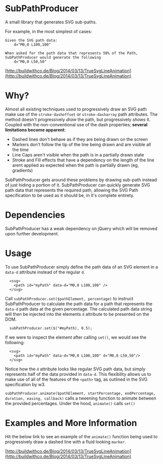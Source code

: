 SubPathProducer
===============

A small library that generates SVG sub-paths.

For example, in the most simplest of cases:

    Given the SVG path data: 
        d="M0,0 L100,100"
        
    When asked for the path data that represents 50% of the Path, SubPathProducer would generate the following
        d="M0,0 L50,50"

[http://buildwithco.de/Blog/2014/03/13/TrueSvgLineAnimation](http://buildwithco.de/Blog/2014/03/13/TrueSvgLineAnimation)


Why?
==============

Almost all existing techniques used to progressively draw an SVG path make use of the `stroke-dashoffset` or `stroke-dasharray` path attributes. The method doesn't progressively *draw* the path, but progressively *shows* it. Coupled with the non-conventional use of the dash properties; **several limitations become apparent**:

* Dashed lines don't behave as if they are being drawn on the screen
* Markers don't follow the tip of the line being drawn and are visible all the time
* Line Caps aren't visible when the path is in a partially drawn state
* Stroke and Fill effects that have a dependency on the length of the line arent applied as expected when the path is partially drawn (eg, gradients)

SubPathProducer gets around these problems by drawing sub-path instead of just hiding a portion of it. SubPathProducer can quickly generate SVG path data that represents the required path, allowing the SVG Path specification to be used as it should be, in it's complete entirety.


Dependencies
===============

SubPathProducer has a weak dependency on jQuery which will be removed upon further development.

Usage
==============


To use SubPathProducer simply define the path data of an SVG <Path> element in a `data-d` attribute instead of the regular `d`. 


    
      <svg>
        <path id="myPath" data-d="M0,0 L100,100" />
      </svg>



Call `subPathProducer.set($pathElement, percentage)` to instruct SubPathProducer to calculate the path data for a path that represents the `data-d` path data at the given percentage. The calculated path data string will then be injected into the elements `d` attribute to be presented on the DOM. 

      subPathProducer.set($("#myPath), 0.5);

If we were to inspect the element after calling `set()`, we would see the following:

      <svg>
        <path id="myPath" data-d="M0,0 L100,100" d="M0,0 L50,50"/>
      </svg>
      
Notice how the `d` attribute looks like regular SVG path data, but simply represents half of the data provided in `data-d`. This flexibility allows us to make use of all of the features of the `<path>` tag, as outlined in the SVG specification by w3.


`subPathProducer.animate($pathElement, startPercentage, endPercentage, duration, easing, callback)` calls a tweening function to animate between the provided percentages. Under the hood, `animate()` calls `set()`

Examples and More Information
============
Hit the below link to see an example of the `animate()` function being used to progressively draw a dashed line with a fluid looking `marker`. 

[http://buildwithco.de/Blog/2014/03/13/TrueSvgLineAnimation](http://buildwithco.de/Blog/2014/03/13/TrueSvgLineAnimation)
